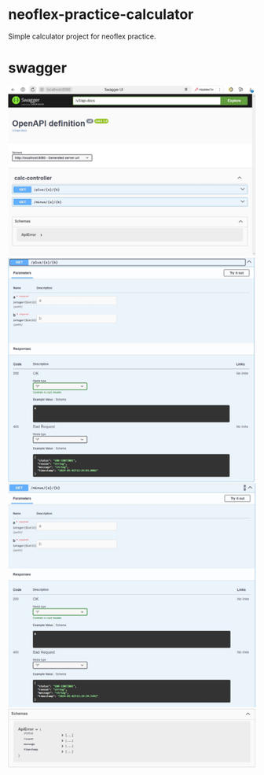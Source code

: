 # neoflex-practice-calculator
Simple calculator project for neoflex practice.

# swagger
![screenshot](https://github.com/Setsuma/neoflex-practice-calculator/blob/main/swagger/endpoints.jpg?raw=true)
![screenshot](https://github.com/Setsuma/neoflex-practice-calculator/blob/main/swagger/plus.jpg?raw=true)
![screenshot](https://github.com/Setsuma/neoflex-practice-calculator/blob/main/swagger/minus.jpg?raw=true)
![screenshot](https://github.com/Setsuma/neoflex-practice-calculator/blob/main/swagger/error.jpg?raw=true)